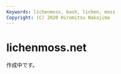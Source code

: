 ```yaml
---
Keywords: lichenmoss, bash, lichen, moss 
Copyright: (C) 2020 Hiromitsu Nakajima
---
```


# lichenmoss.net

作成中です。
